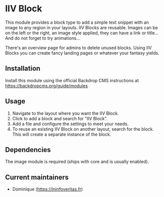 # IIV Block

This module provides a block type to add a simple text snippet with an image to any region in your layouts.
IIV Blocks are reusable.
Images can be on the left or the right, an image style applied,
they can have a link or title...
And do not forget to try animations...

There's an overview page for admins to delete unused blocks.
Using IIV Blocks you can create fancy landing pages or whatever your fantasy yields.


## Installation

Install this module using the official Backdrop CMS instructions at https://backdropcms.org/guide/modules

## Usage

1. Navigate to the layout where you want the IIV Block.
2. Click to add a block and search for "IIV Block".
3. Add a file and configure the settings to meet your needs.
4. To reuse an existing IIV Block on another layout, search for the block. 
  This will create a separate instance of the block.

## Dependencies

The image module is required (ships with core and is usually enabled).

## Current maintainers

* Dominique (https://ininfoveritas.fr)
